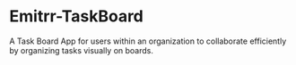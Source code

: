 # Emitrr-TaskBoard
A Task Board App for users within an organization to collaborate efficiently by organizing tasks visually on boards.
